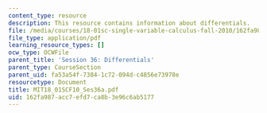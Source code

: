 ```yaml
---
content_type: resource
description: This resource contains information about differentials.
file: /media/courses/18-01sc-single-variable-calculus-fall-2010/162fa987acc7efd7ca8b3e96c6ab5177_MIT18_01SCF10_Ses36a.pdf
file_type: application/pdf
learning_resource_types: []
ocw_type: OCWFile
parent_title: 'Session 36: Differentials'
parent_type: CourseSection
parent_uid: fa53a54f-7384-1c72-094d-c4856e73978e
resourcetype: Document
title: MIT18_01SCF10_Ses36a.pdf
uid: 162fa987-acc7-efd7-ca8b-3e96c6ab5177
---
```


